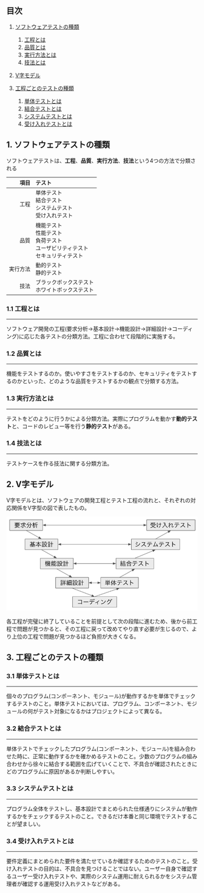 ## 目次
1. [ソフトウェアテストの種類](#ソフトウェアテストの種類)
    1. [工程とは](#11-工程とは)
    2. [品質とは](#12-品質とは)
    3. [実行方法とは](#13-実行方法とは)
    4. [技法とは](#14-技法とは)

2. [V字モデル](#v字モデル)

3. [工程ごとのテストの種類](#工程ごとのテストの種類)
    1. [単体テストとは](#31-単体テストとは)
    2. [結合テストとは](#32-結合テストとは)
    3. [システムテストとは](#33-システムテストとは)
    4. [受け入れテストとは](#34-受け入れテストとは)

## 1. ソフトウェアテストの種類
ソフトウェアテストは、**工程**、**品質**、**実行方法**、**技法**という4つの方法で分類される

|項目|テスト|
|--:|:--|
|工程|単体テスト<br>結合テスト<br>システムテスト<br>受け入れテスト|
|品質|機能テスト<br>性能テスト<br>負荷テスト<br>ユーザビリティテスト<br>セキュリティテスト|
|実行方法|動的テスト<br>静的テスト|
|技法|ブラックボックステスト<br>ホワイトボックステスト|

### 1.1 工程とは
---
ソフトウェア開発の工程(要求分析→基本設計→機能設計→詳細設計→コーディング)に応じた各テストの分類方法。工程に合わせて段階的に実施する。

### 1.2 品質とは
---
機能をテストするのか。使いやすさをテストするのか、セキュリティをテストするのかといった、どのような品質をテストするかの観点で分類する方法。

### 1.3 実行方法とは
---
テストをどのように行うかによる分類方法。実際にプログラムを動かす**動的テスト**と、コードのレビュー等を行う**静的テスト**がある。

### 1.4 技法とは
---
テストケースを作る技法に関する分類方法。

## 2. V字モデル
V字モデルとは、ソフトウェアの開発工程とテスト工程の流れと、それぞれの対応関係をV字型の図で表したもの。

<img src="./img/V字モデル.png">

各工程が完璧に終了していることを前提として次の段階に進むため、後から前工程で問題が見つかると、その工程に戻って改めてやり直す必要が生じるので、より上位の工程で問題が見つかるほど負担が大きくなる。

## 3. 工程ごとのテストの種類
### 3.1 単体テストとは
---
個々のプログラム(コンポーネント、モジュール)が動作するかを単体でチェックするテストのこと。単体テストにおいては、プログラム、コンポーネント、モジュールの何がテスト対象になるかはプロジェクトによって異なる。

### 3.2 結合テストとは
---
単体テストでチェックしたプログラム(コンポーネント、モジュール)を組み合わせた時に、正常に動作するかを確かめるテストのこと。少数のプログラムの組み合わせから徐々に結合する範囲を広げていくことで、不具合が確認されたときにどのプログラムに原因があるか判断しやすい。

### 3.3 システムテストとは
---
プログラム全体をテストし、基本設計でまとめられた仕様通りにシステムが動作するかをチェックするテストのこと。できるだけ本番と同じ環境でテストすることが望ましい。

### 3.4 受け入れテストとは
---
要件定義にまとめられた要件を満たせているか確認するためのテストのこと。受け入れテストの目的は、不具合を見つけることではない。ユーザー自身で確認するユーザー受け入れテストや、実際のシステム運用に耐えられるかをシステム管理者が確認する運用受け入れテストなどがある。
